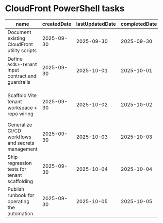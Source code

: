 # CloudFront PowerShell tasks

| name                                                | createdDate | lastUpdatedDate | completedDate | status   | description                                                                                                                                              |
| --------------------------------------------------- | ----------- | --------------- | ------------- | -------- | -------------------------------------------------------------------------------------------------------------------------------------------------------- |
| Document existing CloudFront utility scripts        | 2025-09-30  | 2025-09-30      | 2025-09-30    | complete | Capture current helper coverage in `README.md` so operators know when to use each script.                                                                |
| Define `AddCF-Tenant` input contract and guardrails | 2025-09-30  | 2025-10-01      | 2025-10-01    | complete | Specify required parameters (domain, display name, distribution ID, env secret keys) and validation to prevent duplicate tenants.                        |
|                                                     |
| Scaffold Vite tenant workspace + repo wiring        | 2025-09-30  | 2025-10-02      | 2025-10-02    | complete | Script now generates `<AppBasic />` workspaces, updates root scripts, CloudFront mappings, and local dev assets so new tenants run without manual edits. |
| Generalize CI/CD workflows and secrets management   | 2025-09-30  | 2025-10-03      | 2025-10-03    | complete | Update GitHub Actions to derive tenants dynamically, manage per-site secrets, and ensure new tenants flow through build/deploy jobs automatically.       |
| Ship regression tests for tenant scaffolding        | 2025-09-30  | 2025-10-04      | 2025-10-04    | complete | Add automation that scaffolds a test tenant, runs `pnpm clean/install/build/lint/format`, and boots a preview to confirm the welcome page renders.       |
| Publish runbook for operating the automation        | 2025-09-30  | 2025-10-05      | 2025-10-05    | complete | Document how to invoke `AddCF-Tenant.ps1`, required IAM roles, cleanup steps, and verification checks once the tooling ships.                            |
